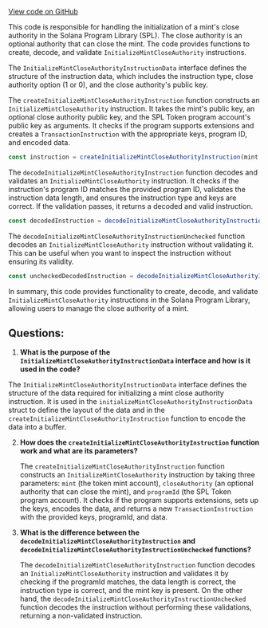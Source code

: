 [View code on GitHub](https://github.com/solana-labs/solana-program-library/token/js/src/instructions/initializeMintCloseAuthority.ts)

This code is responsible for handling the initialization of a mint's close authority in the Solana Program Library (SPL). The close authority is an optional authority that can close the mint. The code provides functions to create, decode, and validate `InitializeMintCloseAuthority` instructions.

The `InitializeMintCloseAuthorityInstructionData` interface defines the structure of the instruction data, which includes the instruction type, close authority option (1 or 0), and the close authority's public key.

The `createInitializeMintCloseAuthorityInstruction` function constructs an `InitializeMintCloseAuthority` instruction. It takes the mint's public key, an optional close authority public key, and the SPL Token program account's public key as arguments. It checks if the program supports extensions and creates a `TransactionInstruction` with the appropriate keys, program ID, and encoded data.

```javascript
const instruction = createInitializeMintCloseAuthorityInstruction(mint, closeAuthority, programId);
```

The `decodeInitializeMintCloseAuthorityInstruction` function decodes and validates an `InitializeMintCloseAuthority` instruction. It checks if the instruction's program ID matches the provided program ID, validates the instruction data length, and ensures the instruction type and keys are correct. If the validation passes, it returns a decoded and valid instruction.

```javascript
const decodedInstruction = decodeInitializeMintCloseAuthorityInstruction(instruction, programId);
```

The `decodeInitializeMintCloseAuthorityInstructionUnchecked` function decodes an `InitializeMintCloseAuthority` instruction without validating it. This can be useful when you want to inspect the instruction without ensuring its validity.

```javascript
const uncheckedDecodedInstruction = decodeInitializeMintCloseAuthorityInstructionUnchecked(instruction);
```

In summary, this code provides functionality to create, decode, and validate `InitializeMintCloseAuthority` instructions in the Solana Program Library, allowing users to manage the close authority of a mint.
## Questions: 
 1. **What is the purpose of the `InitializeMintCloseAuthorityInstructionData` interface and how is it used in the code?**

   The `InitializeMintCloseAuthorityInstructionData` interface defines the structure of the data required for initializing a mint close authority instruction. It is used in the `initializeMintCloseAuthorityInstructionData` struct to define the layout of the data and in the `createInitializeMintCloseAuthorityInstruction` function to encode the data into a buffer.

2. **How does the `createInitializeMintCloseAuthorityInstruction` function work and what are its parameters?**

   The `createInitializeMintCloseAuthorityInstruction` function constructs an `InitializeMintCloseAuthority` instruction by taking three parameters: `mint` (the token mint account), `closeAuthority` (an optional authority that can close the mint), and `programId` (the SPL Token program account). It checks if the program supports extensions, sets up the keys, encodes the data, and returns a new `TransactionInstruction` with the provided keys, programId, and data.

3. **What is the difference between the `decodeInitializeMintCloseAuthorityInstruction` and `decodeInitializeMintCloseAuthorityInstructionUnchecked` functions?**

   The `decodeInitializeMintCloseAuthorityInstruction` function decodes an `InitializeMintCloseAuthority` instruction and validates it by checking if the programId matches, the data length is correct, the instruction type is correct, and the mint key is present. On the other hand, the `decodeInitializeMintCloseAuthorityInstructionUnchecked` function decodes the instruction without performing these validations, returning a non-validated instruction.